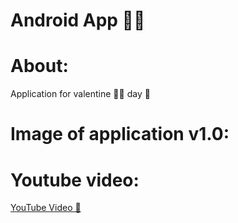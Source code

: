# Android App 👨‍💻

# About:

Application for valentine 🌹💌 day 📆

# Image of application v1.0:


# Youtube video:
[YouTube Video 🍿](https://youtu.be/EvEbtzixcrI)
